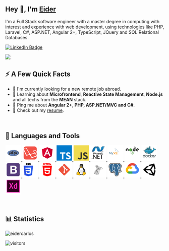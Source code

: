<h2>Hey 👋, I'm <a href="#">Eider</a></h2>
<p>I'm a Full Stack software engineer with a master degree in computing with interest and experience with web development, using technologies like PHP, Laravel, C#, ASP.NET, Angular 2+, TypeScript, JQuery and SQL Relational Databases.

<a href="https://www.linkedin.com/in/eider-carlos-44445245/"><img src="https://img.shields.io/badge/-@eidercarlos-0077B5?style=flat-square&amp;labelColor=0077B5&amp;logo=LinkedIn&amp;link=https://www.linkedin.com/in/eider-carlos-44445245/" alt="LinkedIn Badge"></a></p>
<p>
<img src="https://media1.giphy.com/media/13HgwGsXF0aiGY/giphy.gif" />
</p>
<h2>⚡️ A Few Quick Facts</h2>
<ul>
<li>🔭 I'm currently looking for a new remote job abroad.</li>
<li>🧐 Learning about <strong>Microfrontend</strong>, <strong>Reactive State Management</strong>, <strong>Node.js</strong> and all techs from the <strong>MEAN</strong> stack.</li>
<li>💬 Ping me about <strong>Angular 2+, PHP, ASP.NET/MVC and C#</strong>.</li>
<li>📙 Check out my <a href="https://docs.google.com/document/d/1gJ97rpp1FhcIj5kTwS02VVv2OBuSyvpE4uGOVC_RHhY/edit?usp=sharing">resume</a>.
</ul>
&nbsp;

## 🧰 Languages and Tools
<p align="left">
<a href="https://www.php.net/" rel="nofollow"> 
    <img src="icons/php-svgrepo-com.svg" alt="PHP" width="50" height="50" />
</a>
<a href="https://laravel.com/" rel="nofollow"> 
    <img src="icons/laravel-logo-svgrepo-com.svg" alt="laravel" width="50" height="50">
</a>
<a href="https://angular.io/" rel="nofollow">
    <img  src="icons/angular-svgrepo-com.svg" alt="Angular2+" width="50" height="50" />
</a>
<a href="https://www.typescriptlang.org/" rel="nofollow">
    <img src="https://raw.githubusercontent.com/devicons/devicon/master/icons/typescript/typescript-original.svg" alt="typescript" width="50" height="50" />
</a>
<a href="https://www.javascript.com/" rel="nofollow">    
    <img src="https://raw.githubusercontent.com/devicons/devicon/master/icons/javascript/javascript-original.svg" alt="javascript" width="50" height="50" />
</a>
<a href="https://dotnet.microsoft.com/" rel="nofollow"> 
    <img src="icons/dotnet-svgrepo-com.svg" alt=".NET" width="50" height="50" />
</a>
<a href="https://www.mysql.com/" rel="nofollow"> 
    <img src="icons/mysql-logo-svgrepo-com.svg" alt="mysql" width="50" height="50" />
</a>
<a href="https://nodejs.org/" rel="nofollow"> 
    <img  src="icons/nodejs-svgrepo-com.svg" alt="nodejs" width="50" height="50" />
</a>
<a href="https://www.docker.com/" rel="nofollow">
    <img src="icons/docker-logo-svgrepo-com.svg" alt="Docker" width="50" height="50" />
</a>
<a href="https://getbootstrap.com" rel="nofollow"> 
    <img src="icons/bootstrap-svgrepo-com.svg" alt="bootstrap" width="50" height="50" > 
</a>
<a href="https://www.w3schools.com/css/" rel="nofollow">
    <img src="icons/css-3-svgrepo-com.svg" alt="css3" width="50" height="50" />
</a>
<a href="https://www.w3schools.com/html/" rel="nofollow">
    <img src="icons/html5-01-svgrepo-com.svg" alt="html5" width="50" height="50" >
</a>
<a href="https://git-scm.com/" rel="nofollow">
    <img src="icons/git-svgrepo-com.svg" alt="git" width="50" height="50" data-canonical-src="https://www.vectorlogo.zone/logos/git-scm/git-scm-icon.svg" >
</a>
<a href="https://www.linux.org/" rel="nofollow">
    <img src="icons/linux-svgrepo-com.svg" alt="linux" width="50" height="50">
</a>
<a href="https://www.microsoft.com/en-us/sql-server" rel="nofollow">
    <img src="icons/msql-server-svgrepo-com.svg" alt="mssql" width="50" height="50" data-canonical-src="https://www.svgrepo.com/show/303229/microsoft-sql-server-logo.svg" >
</a>
<a href="https://www.postgresql.org/" rel="nofollow">
    <img src="icons/postgresql-svgrepo-com.svg" alt="postgresql" width="50" height="50">
</a>
<a href="https://cloud.google.com/" rel="nofollow">
    <img src="icons/google-cloud-svgrepo-com.svg    " alt="gcp" width="50" height="50" data-canonical-src="https://www.vectorlogo.zone/logos/google_cloud/google_cloud-icon.svg">
</a>
<a href="https://unity.com/" rel="nofollow">
    <img src="icons/unity-svgrepo-com.svg" alt="unity3d" width="50" height="50">
</a>
<a href="https://helpx.adobe.com/xd/get-started.html" rel="nofollow">
    <img src="icons/adobe-xd-logo-svgrepo-com.svg" alt="adobe-xd" width="50" height="50" >
</a>
</p>
&nbsp;

## 📊 Statistics
<p>
    <img src="https://github-readme-stats.vercel.app/api?username=eidercarlos&show_icons=true&count_private=true" alt="eidercarlos" />
</p>
<p>
    <img src="https://visitor-badge.glitch.me/badge?page_id=eidercarlos.eidercarlos" alt="visitors">
</p>